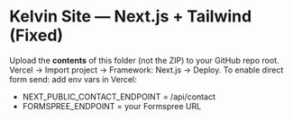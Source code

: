 # Kelvin Site — Next.js + Tailwind (Fixed)
Upload the **contents** of this folder (not the ZIP) to your GitHub repo root.
Vercel → Import project → Framework: Next.js → Deploy.
To enable direct form send: add env vars in Vercel:
  - NEXT_PUBLIC_CONTACT_ENDPOINT = /api/contact
  - FORMSPREE_ENDPOINT = your Formspree URL